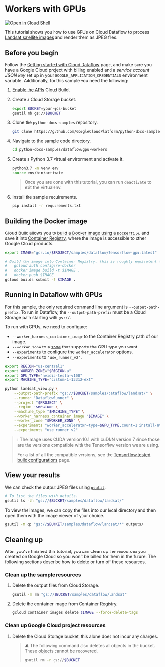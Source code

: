 # Workers with GPUs

[![Open in Cloud Shell](http://gstatic.com/cloudssh/images/open-btn.svg)](https://console.cloud.google.com/cloudshell/open?git_repo=https://github.com/GoogleCloudPlatform/python-docs-samples&page=editor&open_in_editor=dataflow/gpu-workers/README.md)

This tutorial shows you how to use GPUs on Cloud Dataflow to process
[Landsat satellite images](https://cloud.google.com/storage/docs/public-datasets/landsat)
and render them as JPEG files.

## Before you begin

Follow the
[Getting started with Cloud Dataflow](../README.md)
page, and make sure you have a Google Cloud project with billing enabled
and a *service account JSON key* set up in your `GOOGLE_APPLICATION_CREDENTIALS` environment variable.
Additionally, for this sample you need the following:

1. [Enable the APIs](https://console.cloud.google.com/flows/enableapi?apiid=cloudbuild.googleapis.com)
    Cloud Build.

1. Create a Cloud Storage bucket.

   ```sh
   export BUCKET=your-gcs-bucket
   gsutil mb gs://$BUCKET
   ```

1. Clone the `python-docs-samples` repository.

    ```sh
    git clone https://github.com/GoogleCloudPlatform/python-docs-samples.git
    ```

1. Navigate to the sample code directory.

   ```sh
   cd python-docs-samples/dataflow/gpu-workers
   ```

1. Create a Python 3.7 virtual environment and activate it.

    ```sh
    python3.7 -m venv env
    source env/bin/activate
    ```

    > Once you are done with this tutorial, you can run `deactivate` to exit the virtualenv.

1. Install the sample requirements.

    ```sh
    pip install -r requirements.txt
    ```

## Building the Docker image

Cloud Build allows you to
[build a Docker image using a `Dockerfile`](https://cloud.google.com/cloud-build/docs/quickstart-docker#build_using_dockerfile).
and save it into
[Container Registry](https://cloud.google.com/container-registry/),
where the image is accessible to other Google Cloud products.

```sh
export IMAGE="gcr.io/$PROJECT/samples/dataflow/tensorflow-gpu:latest"

# Build the image into Container Registry, this is roughly equivalent to:
#   gcloud auth configure-docker
#   docker image build -t $IMAGE .
#   docker push $IMAGE
gcloud builds submit -t $IMAGE .
```

## Running in Dataflow with GPUs

For this sample, the only required command line argument is `--output-path-prefix`.
To run in Dataflow, the `--output-path-prefix` must be a Cloud Storage path starting with `gs://`.

To run with GPUs, we need to configure:

- `--worker_harness_container_image` to the Container Registry path of our image.
- `--worker_zone` to a [zone](/compute/docs/gpus#introduction) that supports the GPU type you want.
- `--experiments` to configure the `worker_accelerator` options.
- `--experiments` to `"use_runner_v2"`.

```sh
export REGION="us-central1"
export WORKER_ZONE="$REGION-a"
export GPU_TYPE="nvidia-tesla-v100"
export MACHINE_TYPE="custom-1-13312-ext"

python landsat_view.py \
    --output-path-prefix "gs://$BUCKET/samples/dataflow/landsat/" \
    --runner "DataflowRunner" \
    --project "$PROJECT" \
    --region "$REGION" \
    --machine_type "$MACHINE_TYPE" \
    --worker_harness_container_image "$IMAGE" \
    --worker_zone "$WORKER_ZONE" \
    --experiments "worker_accelerator=type=$GPU_TYPE,count=1,install-nvidia-driver" \
    --experiments "use_runner_v2"

```

> ℹ️ The image uses CUDA version 10.1 with cuDNN version 7 since those are the
> versions compatible with the Tensorflow version we are using.
>
> For a list of all the compatible versions, see the
> [Tensorflow tested build configurations](https://www.tensorflow.org/install/source#gpu) page.

## View your results

We can check the output JPEG files using
[`gsutil`](https://cloud.google.com/storage/docs/gsutil).

```sh
# To list the files with details.
gsutil ls -lh "gs://$BUCKET/samples/dataflow/landsat/"
```

To view the images, we can copy the files into our local directory and then
open them with the image viewer of your choice.

```sh
gsutil -m cp "gs://$BUCKET/samples/dataflow/landsat/*" outputs/
```

## Cleaning up

After you've finished this tutorial, you can clean up the resources you created on Google Cloud so you won't be billed for them in the future. The following sections describe how to delete or turn off these resources.

### Clean up the sample resources

1. Delete the output files from Cloud Storage.

    ```sh
    gsutil -m rm "gs://$BUCKET/samples/dataflow/landsat"
    ```

1. Delete the container image from Container Registry.

    ```sh
    gcloud container images delete $IMAGE --force-delete-tags
    ```

### Clean up Google Cloud project resources

1. Delete the Cloud Storage bucket, this alone does not incur any charges.

    > ⚠️ The following command also deletes all objects in the bucket.
    > These objects cannot be recovered.
    >
    > ```sh
    > gsutil rm -r gs://$BUCKET
    > ```
